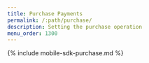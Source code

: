 ```yaml
---
title: Purchase Payments
permalink: /:path/purchase/
description: Setting the purchase operation
menu_order: 1300
---
```


{% include mobile-sdk-purchase.md %}
